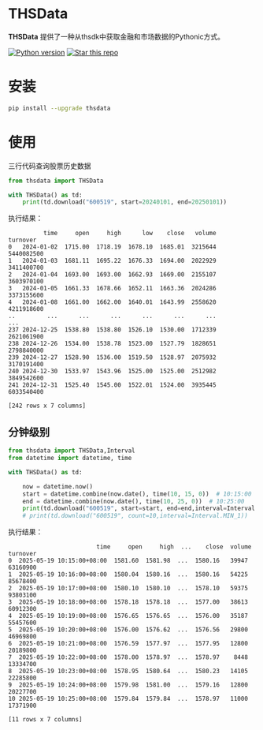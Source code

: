 # THSData

**THSData** 提供了一种从thsdk中获取金融和市场数据的Pythonic方式。

<a target="new" href="https://pypi.python.org/pypi/thsdata"><img border=0 src="https://img.shields.io/pypi/pyversions/thsdata.svg" alt="Python version"></a>
<a target="new" href="https://github.com/bensema/thsdata"><img border=0 src="https://img.shields.io/github/stars/bensema/thsdata.svg?style=social&label=Star&maxAge=60" alt="Star this repo"></a>

# 安装

```bash
pip install --upgrade thsdata
```

# 使用

三行代码查询股票历史数据

```python
from thsdata import THSData

with THSData() as td:
    print(td.download("600519", start=20240101, end=20250101))


```

执行结果：

```
          time     open     high      low    close   volume    turnover
0   2024-01-02  1715.00  1718.19  1678.10  1685.01  3215644  5440082500
1   2024-01-03  1681.11  1695.22  1676.33  1694.00  2022929  3411400700
2   2024-01-04  1693.00  1693.00  1662.93  1669.00  2155107  3603970100
3   2024-01-05  1661.33  1678.66  1652.11  1663.36  2024286  3373155600
4   2024-01-08  1661.00  1662.00  1640.01  1643.99  2558620  4211918600
..         ...      ...      ...      ...      ...      ...         ...
237 2024-12-25  1538.80  1538.80  1526.10  1530.00  1712339  2621061900
238 2024-12-26  1534.00  1538.78  1523.00  1527.79  1828651  2798840000
239 2024-12-27  1528.90  1536.00  1519.50  1528.97  2075932  3170191400
240 2024-12-30  1533.97  1543.96  1525.00  1525.00  2512982  3849542600
241 2024-12-31  1525.40  1545.00  1522.01  1524.00  3935445  6033540400

[242 rows x 7 columns]
```

## 分钟级别
```python
from thsdata import THSData,Interval
from datetime import datetime, time

with THSData() as td:

    now = datetime.now()
    start = datetime.combine(now.date(), time(10, 15, 0))  # 10:15:00
    end = datetime.combine(now.date(), time(10, 25, 0))  # 10:25:00
    print(td.download("600519", start=start, end=end,interval=Interval.MIN_1))
    # print(td.download("600519", count=10,interval=Interval.MIN_1))


```

执行结果：

```
                         time     open     high  ...    close  volume  turnover
0  2025-05-19 10:15:00+08:00  1581.60  1581.98  ...  1580.16   39947  63160900
1  2025-05-19 10:16:00+08:00  1580.04  1580.16  ...  1580.16   54225  85678400
2  2025-05-19 10:17:00+08:00  1580.10  1580.10  ...  1578.10   59375  93803100
3  2025-05-19 10:18:00+08:00  1578.18  1578.18  ...  1577.00   38613  60912300
4  2025-05-19 10:19:00+08:00  1576.65  1576.65  ...  1576.00   35187  55457600
5  2025-05-19 10:20:00+08:00  1576.00  1576.62  ...  1576.56   29800  46969800
6  2025-05-19 10:21:00+08:00  1576.59  1577.97  ...  1577.95   12800  20189800
7  2025-05-19 10:22:00+08:00  1578.00  1578.97  ...  1578.97    8448  13334700
8  2025-05-19 10:23:00+08:00  1578.95  1580.64  ...  1580.23   14105  22285800
9  2025-05-19 10:24:00+08:00  1579.98  1581.00  ...  1579.16   12800  20227700
10 2025-05-19 10:25:00+08:00  1579.84  1579.84  ...  1578.97   11000  17371900

[11 rows x 7 columns]
```
